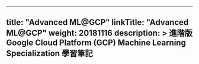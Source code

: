 
---
title: "Advanced ML@GCP"
linkTitle: "Advanced ML@GCP"
weight: 20181116
description: >
    進階版 Google Cloud Platform (GCP) Machine Learning Specialization 學習筆記
---


